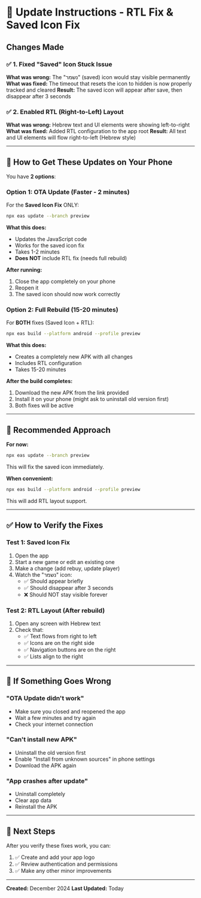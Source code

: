 # 🔄 Update Instructions - RTL Fix & Saved Icon Fix

## Changes Made

### ✅ 1. Fixed "Saved" Icon Stuck Issue
**What was wrong:** The "נשמר" (saved) icon would stay visible permanently
**What was fixed:** The timeout that resets the icon to hidden is now properly tracked and cleared
**Result:** The saved icon will appear after save, then disappear after 3 seconds

### ✅ 2. Enabled RTL (Right-to-Left) Layout
**What was wrong:** Hebrew text and UI elements were showing left-to-right
**What was fixed:** Added RTL configuration to the app root
**Result:** All text and UI elements will flow right-to-left (Hebrew style)

---

## 📱 How to Get These Updates on Your Phone

You have **2 options**:

### **Option 1: OTA Update (Faster - 2 minutes)**

For the **Saved Icon Fix** ONLY:
```bash
npx eas update --branch preview
```

**What this does:**
- Updates the JavaScript code
- Works for the saved icon fix
- Takes 1-2 minutes
- **Does NOT** include RTL fix (needs full rebuild)

**After running:**
1. Close the app completely on your phone
2. Reopen it
3. The saved icon should now work correctly

### **Option 2: Full Rebuild (15-20 minutes)**

For **BOTH** fixes (Saved Icon + RTL):
```bash
npx eas build --platform android --profile preview
```

**What this does:**
- Creates a completely new APK with all changes
- Includes RTL configuration
- Takes 15-20 minutes

**After the build completes:**
1. Download the new APK from the link provided
2. Install it on your phone (might ask to uninstall old version first)
3. Both fixes will be active

---

## 🎯 Recommended Approach

**For now:**
```bash
npx eas update --branch preview
```
This will fix the saved icon immediately.

**When convenient:**
```bash
npx eas build --platform android --profile preview
```
This will add RTL layout support.

---

## ✅ How to Verify the Fixes

### Test 1: Saved Icon Fix
1. Open the app
2. Start a new game or edit an existing one
3. Make a change (add rebuy, update player)
4. Watch the "נשמר" icon:
   - ✅ Should appear briefly
   - ✅ Should disappear after 3 seconds
   - ❌ Should NOT stay visible forever

### Test 2: RTL Layout (After rebuild)
1. Open any screen with Hebrew text
2. Check that:
   - ✅ Text flows from right to left
   - ✅ Icons are on the right side
   - ✅ Navigation buttons are on the right
   - ✅ Lists align to the right

---

## 🐛 If Something Goes Wrong

### "OTA Update didn't work"
- Make sure you closed and reopened the app
- Wait a few minutes and try again
- Check your internet connection

### "Can't install new APK"
- Uninstall the old version first
- Enable "Install from unknown sources" in phone settings
- Download the APK again

### "App crashes after update"
- Uninstall completely
- Clear app data
- Reinstall the APK

---

## 📝 Next Steps

After you verify these fixes work, you can:
1. ✅ Create and add your app logo
2. ✅ Review authentication and permissions
3. ✅ Make any other minor improvements

---

**Created:** December 2024
**Last Updated:** Today
